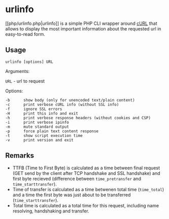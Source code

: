 # urlinfo

[[php/urlinfo.php|urlinfo]] is a simple PHP CLI wrapper around [cURL](https://www.php.net/manual/en/book.curl.php) that allows to display the most important information about the requested url in easy-to-read form.

## Usage

`urlinfo [options] URL`

Arguments:

`URL` - url to request

Options:

    -b      show body (only for unencoded text/plain content) 
    -c      print verbose cURL info (without SSL info)
    -f      ignore SSL errors
    -H      print this info and exit
    -h      print verbose response headers (without cookies and CSP)
    -i      print verbose ipinfo
    -m      mute standard output
    -p      force plain text content response
    -t      show script execution time
    -v      print version and exit

## Remarks

- TTFB (Time to First Byte)  is calculated as a time between final request (GET send by the client after TCP handshake and SSL handshake) and first byte recieved (difference between `time_pretransfer` and `time_starttransfer`). 
- Time of transfer is calculated as a time betwenen total time (`time_total`) and a time the first byte was just about to be transferred (`time_starttransfer`).
- Total time is calculated as a total time for this request, including name resolving, handshaking and transfer.
